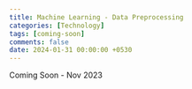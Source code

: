 ```yaml
--- 
title: Machine Learning - Data Preprocessing
categories: [Technology]
tags: [coming-soon]
comments: false
date: 2024-01-31 00:00:00 +0530
---
```


Coming Soon - Nov 2023